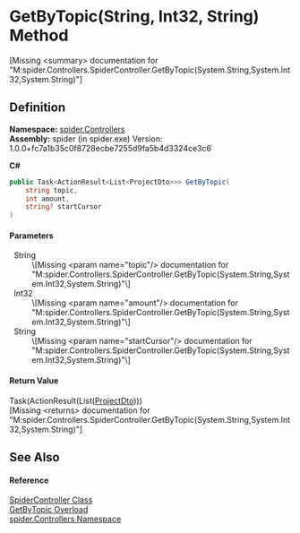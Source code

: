 # GetByTopic(String, Int32, String) Method


\[Missing &lt;summary&gt; documentation for "M:spider.Controllers.SpiderController.GetByTopic(System.String,System.Int32,System.String)"\]



## Definition
**Namespace:** <a href="9f16cf3d-ca1a-18ca-2f8b-43d73ecc7c0a">spider.Controllers</a>  
**Assembly:** spider (in spider.exe) Version: 1.0.0+fc7a1b35c0f8728ecbe7255d9fa5b4d3324ce3c6

**C#**
``` C#
public Task<ActionResult<List<ProjectDto>>> GetByTopic(
	string topic,
	int amount,
	string? startCursor
)
```



#### Parameters
<dl><dt>  String</dt><dd>\[Missing &lt;param name="topic"/&gt; documentation for "M:spider.Controllers.SpiderController.GetByTopic(System.String,System.Int32,System.String)"\]</dd><dt>  Int32</dt><dd>\[Missing &lt;param name="amount"/&gt; documentation for "M:spider.Controllers.SpiderController.GetByTopic(System.String,System.Int32,System.String)"\]</dd><dt>  String</dt><dd>\[Missing &lt;param name="startCursor"/&gt; documentation for "M:spider.Controllers.SpiderController.GetByTopic(System.String,System.Int32,System.String)"\]</dd></dl>

#### Return Value
Task(ActionResult(List(<a href="7153ffa9-75d9-d756-b8b0-dace1841bf5b">ProjectDto</a>)))  
\[Missing &lt;returns&gt; documentation for "M:spider.Controllers.SpiderController.GetByTopic(System.String,System.Int32,System.String)"\]

## See Also


#### Reference
<a href="393932f4-1d4b-ab60-40af-a0a9e1f1ac78">SpiderController Class</a>  
<a href="8dbf61aa-3e17-e7fe-dcfa-dcba9fa99fa0">GetByTopic Overload</a>  
<a href="9f16cf3d-ca1a-18ca-2f8b-43d73ecc7c0a">spider.Controllers Namespace</a>  
